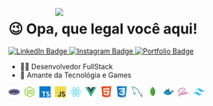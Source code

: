 <img src="https://media.giphy.com/media/kbRb4eyCNC0aMz5x68/giphy.gif" align="right" width="410px"></img>

# 😉 Opa, que legal você aqui!

<div id="badges">
  <a href = "https://www.linkedin.com/in/mjrdev/">
    <img src="https://img.shields.io/badge/LinkedIn-blue?style=for-the-badge&logo=linkedin&logoColor=white" alt="LinkedIn Badge"/>
  </a>
  <a href = "https://www.instagram.com/manoeljrgomes">
    <img src="https://img.shields.io/badge/Instagram-purple?style=for-the-badge&logo=Instagram&logoColor=white" alt="Instagram Badge"/>
  </a>
  <a href = "https://mjrdev.github.io/portfolio/">
    <img src="https://img.shields.io/badge/Portfolio-green?style=for-the-badge&logo=Portfolio&logoColor=white" alt="Portfolio Badge"/>
  </a>
</div>

 - 👨‍💻 Desenvolvedor FullStack
 - 💙 Amante da Tecnológia e Games

<div>
  <img src="https://github.com/devicons/devicon/blob/master/icons/php/php-original.svg" title="php" alt="php" width="23" height="23"/>&nbsp;
  <img src="https://github.com/devicons/devicon/blob/master/icons/nodejs/nodejs-original.svg" title="nodejs" alt="nodejs" width="23" height="23"/>&nbsp;
  <img src="https://github.com/devicons/devicon/blob/master/icons/typescript/typescript-original.svg" title="typescript" alt="typescript" width="23" height="23"/>&nbsp;
  <img src="https://github.com/devicons/devicon/blob/master/icons/javascript/javascript-original.svg" title="JavaScript" alt="JavaScript" width="23" height="23"/>&nbsp;
  <img src="https://github.com/devicons/devicon/blob/master/icons/react/react-original.svg" title="React" alt="React" width="23" height="23"/>&nbsp;
  <img src="https://github.com/devicons/devicon/blob/master/icons/vuejs/vuejs-original.svg" title="vuejs" alt="vuejs" width="23" height="23"/>&nbsp;
  <img src="https://github.com/devicons/devicon/blob/master/icons/html5/html5-original.svg" title="HTML5" alt="HTML5" width="23" height="23"/>&nbsp;
  <img src="https://github.com/devicons/devicon/blob/master/icons/css3/css3-original.svg" title="css" alt="css" width="23" height="23"/>&nbsp;
  <img src="https://github.com/devicons/devicon/blob/master/icons/mysql/mysql-original.svg" title="mysql" alt="mysql" width="23" height="23"/>&nbsp;
  <img src="https://github.com/devicons/devicon/blob/master/icons/mongodb/mongodb-original.svg" title="mongodb" alt="mongodb" width="23" height="23"/>&nbsp;
  <img src="https://github.com/devicons/devicon/blob/master/icons/docker/docker-original.svg" title="docker" alt="docker" width="23" height="23"/>&nbsp;
  <img src="https://github.com/devicons/devicon/blob/master/icons/sass/sass-original.svg" title="sass" alt="sass" width="23" height="23"/>&nbsp;
  <img src="https://github.com/devicons/devicon/blob/master/icons/tailwindcss/tailwindcss-plain.svg" title="tailwind" alt="sass" width="23" height="23"/>&nbsp;
</div>


